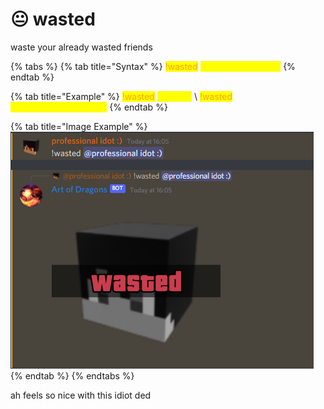 # 😐 wasted

waste your already wasted friends

{% tabs %}
{% tab title="Syntax" %}
<mark style="color:orange;">!wasted</mark> <mark style="color:yellow;">\<optional mention></mark>
{% endtab %}

{% tab title="Example" %}
<mark style="color:orange;">!wasted</mark> <mark style="color:yellow;">@Anmol</mark> \ <mark style="color:orange;">!wasted</mark> <mark style="color:yellow;">770548285656006666</mark>
{% endtab %}

{% tab title="Image Example" %}
![](<../.gitbook/assets/image (18).png>)
{% endtab %}
{% endtabs %}

ah feels so nice with this idiot ded
